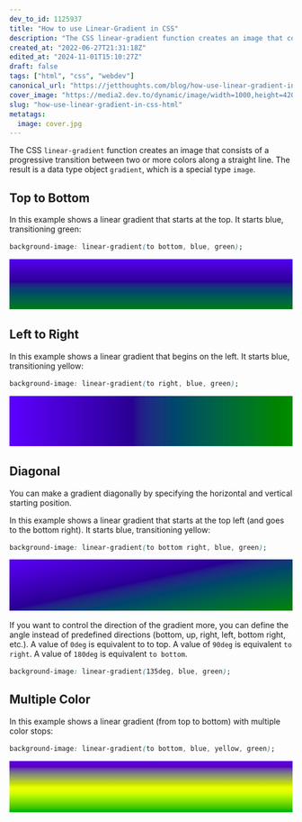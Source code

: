 ```yaml
---
dev_to_id: 1125937
title: "How to use Linear-Gradient in CSS"
description: "The CSS linear-gradient function creates an image that consists of a progressive transition between..."
created_at: "2022-06-27T21:31:18Z"
edited_at: "2024-11-01T15:10:27Z"
draft: false
tags: ["html", "css", "webdev"]
canonical_url: "https://jetthoughts.com/blog/how-use-linear-gradient-in-css-html/"
cover_image: "https://media2.dev.to/dynamic/image/width=1000,height=420,fit=cover,gravity=auto,format=auto/https%3A%2F%2Fmedia.dev.to%2Fcdn-cgi%2Fimage%2Fwidth%3D1000%2Cheight%3D420%2Cfit%3Dcover%2Cgravity%3Dauto%2Cformat%3Dauto%2Fhttps%253A%252F%252Fdev-to-uploads.s3.amazonaws.com%252Fuploads%252Farticles%252F9bikt97gjbmyefav7q4r.jpg"
slug: "how-use-linear-gradient-in-css-html"
metatags:
  image: cover.jpg
---
```

The CSS `linear-gradient` function creates an image that consists of a progressive transition between two or more colors along a straight line. The result is a data type object `gradient`, which is a special type `image`.

## Top to Bottom
In this example shows a linear gradient that starts at the top. It starts blue, transitioning green:

```css
background-image: linear-gradient(to bottom, blue, green);
```
![Image description](file_0.png)
 
## Left to Right
In this example shows a linear gradient that begins on the left. It starts blue, transitioning yellow:

```css
background-image: linear-gradient(to right, blue, green);
```
![Image description](file_1.png)
 

## Diagonal
You can make a gradient diagonally by specifying the horizontal and vertical starting position.

In this example shows a linear gradient that starts at the top left (and goes to the bottom right). It starts blue, transitioning yellow:

```css
background-image: linear-gradient(to bottom right, blue, green);
```
![Image description](file_2.png)
 
If you want to control the direction of the gradient more, you can define the angle instead of predefined directions (bottom, up, right, left, bottom right, etc.). A value of `0deg` is equivalent to to top. A value of `90deg` is equivalent `to right`. A value of `180deg` is equivalent `to bottom`.

```css
background-image: linear-gradient(135deg, blue, green);
```

## Multiple Color
In this example shows a linear gradient (from top to bottom) with multiple color stops:

```css
background-image: linear-gradient(to bottom, blue, yellow, green);
```
![Image description](file_3.png)
 